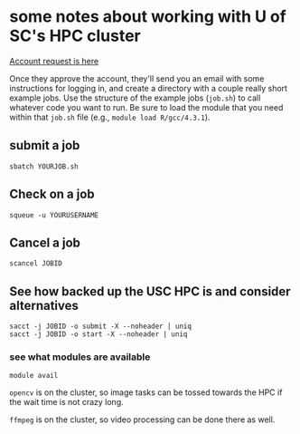 # some notes about working with U of SC's HPC cluster 

[Account request is here](https://sc.edu/about/offices_and_divisions/division_of_information_technology/rc/account_request/index.php)


Once they approve the account, they'll send you an email with some instructions for logging in, and create a directory with a couple really short example jobs. Use the structure of the example jobs (`job.sh`) to call whatever code you want to run. Be sure to load the module that you need within that `job.sh` file (e.g., `module load R/gcc/4.3.1`).





## submit a job 

```
sbatch YOURJOB.sh

```



## Check on a job 

```
squeue -u YOURUSERNAME 
```





## Cancel a job
```
scancel JOBID
```




## See how backed up the USC HPC is and consider alternatives 

```
sacct -j JOBID -o submit -X --noheader | uniq
sacct -j JOBID -o start -X --noheader | uniq

```




### see what modules are available

```
module avail
```

`opencv` is on the cluster, so image tasks can be tossed towards the HPC if the wait time is not crazy long. 

`ffmpeg` is on the cluster, so video processing can be done there as well. 

